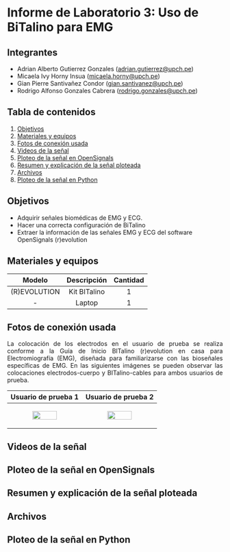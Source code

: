 # Informe de Laboratorio 3: Uso de BiTalino para EMG

## Integrantes
- Adrian Alberto Gutierrez Gonzales (adrian.gutierrez@upch.pe)
- Micaela Ivy Horny Insua (micaela.horny@upch.pe)
- Gian Pierre Santivañez Condor (gian.santivanez@upch.pe)
- Rodrigo Alfonso Gonzales Cabrera (rodrigo.gonzales@upch.pe)

## Tabla de contenidos
1. [Objetivos](#id1)
2. [Materiales y equipos](#id2)
3. [Fotos de conexión usada](#id3)
4. [Videos de la señal](#id4)
5. [Ploteo de la señal en OpenSignals](#id5)
6. [Resumen y explicación de la señal ploteada](#id6)
7. [Archivos](#id7)
8. [Ploteo de la señal en Python](#id8)

## **Objetivos** <a name="id1"></a>
- Adquirir señales biomédicas de EMG y ECG.
- Hacer una correcta configuración de BiTalino
- Extraer la información de las señales EMG y ECG del software OpenSignals (r)evolution

## **Materiales y equipos** <a name="id2"></a>
<div align="center">

|  **Modelo**  | **Descripción** | **Cantidad** |
|:------------:|:---------------:|:------------:|
| (R)EVOLUTION |   Kit BITalino  |       1      |
|       -      |      Laptop     |       1      |

</div>

## **Fotos de conexión usada** <a name="id3"></a>
<p style="text-align: justify;">
La colocación de los electrodos en el usuario de prueba se realiza conforme a la Guía de Inicio BITalino (r)evolution en casa para Electromiografía (EMG), diseñada para familiarizarse con las bioseñales específicas de EMG. En las siguientes imágenes se pueden observar las colocaciones electrodos-cuerpo y BITalino-cables para ambos usuarios de prueba.
</p>

<div align="center">

|  **Usuario de prueba 1**  | **Usuario de prueba 2** 
|:------------:|:---------------:|
|<p><img src="https://github.com/adri201022/ISB-Grupo-11/assets/164538327/9849a554-d809-40de-9e8d-308abb3c09d9" width="60%" height="60%"></p>|<p><img src="https://github.com/adri201022/ISB-Grupo-11/assets/164538327/889464c0-1196-4a90-b079-ade899835728" width="60%" height="60%"></p>|

</div>

## **Videos de la señal** <a name="id4"></a>

## **Ploteo de la señal en OpenSignals** <a name="id5"></a>

## **Resumen y explicación de la señal ploteada** <a name="id6"></a>

## **Archivos** <a name="id7"></a>

## **Ploteo de la señal en Python** <a name="id8"></a>
